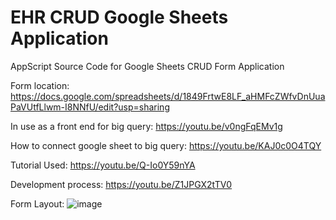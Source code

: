 # EHR CRUD Google Sheets Application
AppScript Source Code for Google Sheets CRUD Form Application

Form location:
https://docs.google.com/spreadsheets/d/1849FrtwE8LF_aHMFcZWfvDnUuaPaVUtfLlwm-I8NNfU/edit?usp=sharing

In use as a front end for big query:
https://youtu.be/v0ngFqEMv1g

How to connect google sheet to big query:
https://youtu.be/KAJ0c0O4TQY

Tutorial Used:
https://youtu.be/Q-Io0Y59nYA


Development process:
https://youtu.be/Z1JPGX2tTV0


Form Layout:
![image](https://user-images.githubusercontent.com/51284025/132168932-98e1346a-6542-40a4-8dcc-fe9ef29064ec.png)

